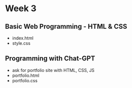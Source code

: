# Week 3

## Basic Web Programming - HTML & CSS
- index.html 
- style.css

## Programming with Chat-GPT
- ask for portfolio site with HTML, CSS, JS 
- portfolio.html
- portfolio.css


